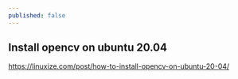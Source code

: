 ```yaml
---
published: false
---
```

## Install opencv on ubuntu 20.04

https://linuxize.com/post/how-to-install-opencv-on-ubuntu-20-04/
